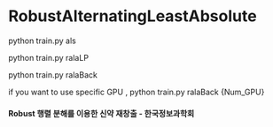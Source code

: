 # RobustAlternatingLeastAbsolute

python train.py als

python train.py ralaLP

python train.py ralaBack

if you want to use specific GPU , python train.py ralaBack {Num_GPU}

#### Robust 행렬 분해를 이용한 신약 재창출 - 한국정보과학회

